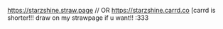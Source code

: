 https://starzshine.straw.page // OR https://starzshine.carrd.co [carrd is shorter!!! draw on my strawpage if u want!! :333
